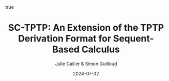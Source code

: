 ---
title: "SC-TPTP: An Extension of the TPTP Derivation Format for Sequent-Based Calculus"
conf: 9th Workshop on Practical Aspects of Automated Reasoning (PAAR'24)
author: Julie Cailler & Simon Guilloud
publisher: Ceur
date: 2024-07-02
categories: [workshops]
math: true
mermaid: true
attachment: paar2024.pdf
bibtex: paar2024.txt
doi: https://ceur-ws.org/Vol-3717/
---